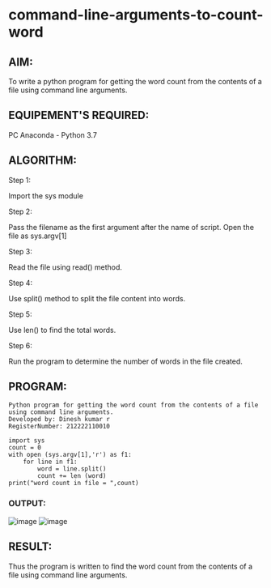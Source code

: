 # command-line-arguments-to-count-word

## AIM:

To write a python program for getting the word count from the contents of a file using command line arguments.

## EQUIPEMENT'S REQUIRED: 

PC
Anaconda - Python 3.7

## ALGORITHM:

Step 1:

Import the sys module

Step 2:

Pass the filename as the first argument after the name of script. Open the file as sys.argv[1]

Step 3:

Read the file using read() method.

Step 4:

Use split() method to split the file content into words.

Step 5:

Use len() to find the total words.

Step 6:

Run the program to determine the number of words in the file created.

## PROGRAM:
```
Python program for getting the word count from the contents of a file using command line arguments.
Developed by: Dinesh kumar r
RegisterNumber: 212222110010

import sys
count = 0
with open (sys.argv[1],'r') as f1:
    for line in f1:
        word = line.split()
        count += len (word)
print("word count in file = ",count)
```

### OUTPUT:
![image](https://github.com/DINESH18032004/command-line-arguments-to-count-word/assets/119477784/55b47542-1516-442d-8e4a-142ba37897a0)
![image](https://github.com/DINESH18032004/command-line-arguments-to-count-word/assets/119477784/879c3508-dacd-43b4-9fbc-e91fc4f82966)

## RESULT:

Thus the program is written to find the word count from the contents of a file using command line arguments.

